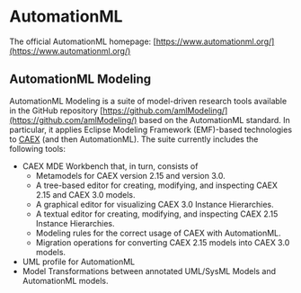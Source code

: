 # AutomationML

The official AutomationML homepage: [https://www.automationml.org/](https://www.automationml.org/)

## AutomationML Modeling
AutomationML Modeling is a suite of model-driven research tools available in the GitHub repository [https://github.com/amlModeling/](https://github.com/amlModeling/) based on the AutomationML standard. In particular, it applies Eclipse Modeling Framework (EMF)-based technologies to [CAEX](https://en.wikipedia.org/wiki/CAEX) (and then AutomationML). 
The suite currently includes the following tools:
- CAEX MDE Workbench that, in turn, consists of
  - Metamodels for CAEX version 2.15 and version 3.0.
  - A tree-based editor for creating, modifying, and inspecting CAEX 2.15 and CAEX 3.0 models.
  - A graphical editor for visualizing CAEX 3.0 Instance Hierarchies.
  - A textual editor for creating, modifying, and inspecting CAEX 2.15 Instance Hierarchies.
  - Modeling rules for the correct usage of CAEX with AutomationML.
  - Migration operations for converting CAEX 2.15 models into CAEX 3.0 models.
- UML profile for AutomationML
- Model Transformations between annotated UML/SysML Models and AutomationML models.


